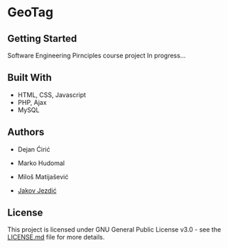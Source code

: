 # GeoTag

## Getting Started

Software Engineering Pirnciples course project
In progress...

## Built With
* HTML, CSS, Javascript
* PHP, Ajax
* MySQL

## Authors

* Dejan Ćirić

* Marko Hudomal

* Miloš Matijašević

* [Jakov Jezdić](https://github.com/jakovj)

## License

This project is licensed under GNU General Public License v3.0 - see the [LICENSE.md](LICENSE.md) file for more details.

